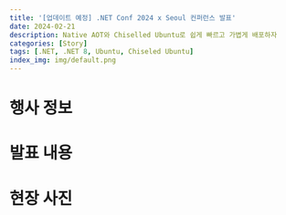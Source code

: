 ```yaml
---
title: '[업데이트 예정] .NET Conf 2024 x Seoul 컨퍼런스 발표'
date: 2024-02-21
description: Native AOT와 Chiselled Ubuntu로 쉽게 빠르고 가볍게 배포하자
categories: [Story]
tags: [.NET, .NET 8, Ubuntu, Chiseled Ubuntu]
index_img: img/default.png
---
```


# 행사 정보

# 발표 내용

# 현장 사진